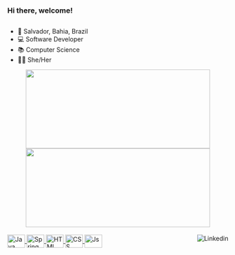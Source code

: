 ### Hi there, welcome! 

  ##
  
  - 📍 Salvador, Bahia, Brazil
  - 💻 Software Developer
  - 📚 Computer Science
  - 👩🏻 She/Her
  
<div align="center">
  <a href="https://github.com/thaisvsalmeida">
  <img height="180em" width="420em" src="https://github-readme-stats.vercel.app/api?username=thaisvsalmeida&show_icons=true&theme=dracula&include_all_commits=true&count_private=true"/>
  <img height="180em" width="420em" src="https://github-readme-stats.vercel.app/api/top-langs/?username=thaisvsalmeida&layout=compact&langs_count=7&theme=dracula&hide=Jupyter Notebook"/>
</div>
  <div style="display: inline_block"><br>
  <img align="center" alt="Java" height="30" width="40" src="https://cdn.jsdelivr.net/gh/devicons/devicon/icons/java/java-original.svg">
  <img align="center" alt="Spring" height="30" width="40" src="https://cdn.jsdelivr.net/gh/devicons/devicon/icons/spring/spring-original.svg" />  
  <img align="center" alt="HTML" height="30" width="40" src="https://cdn.jsdelivr.net/gh/devicons/devicon/icons/html5/html5-original.svg">
  <img align="center" alt="CSS" height="30" width="40" src="https://cdn.jsdelivr.net/gh/devicons/devicon/icons/css3/css3-original.svg">
  <img align="center" alt="Js" height="30" width="40" src="https://cdn.jsdelivr.net/gh/devicons/devicon/icons/javascript/javascript-plain.svg">
  <a href="https://www.linkedin.com/in/thaisvsalmeida" target="_blank"><img align="right" alt="Linkedin" src="https://img.shields.io/badge/-LinkedIn-%230077B5?style=for-the-badge&logo=linkedin&logoColor=white" target="_blank"></a>
</div>
